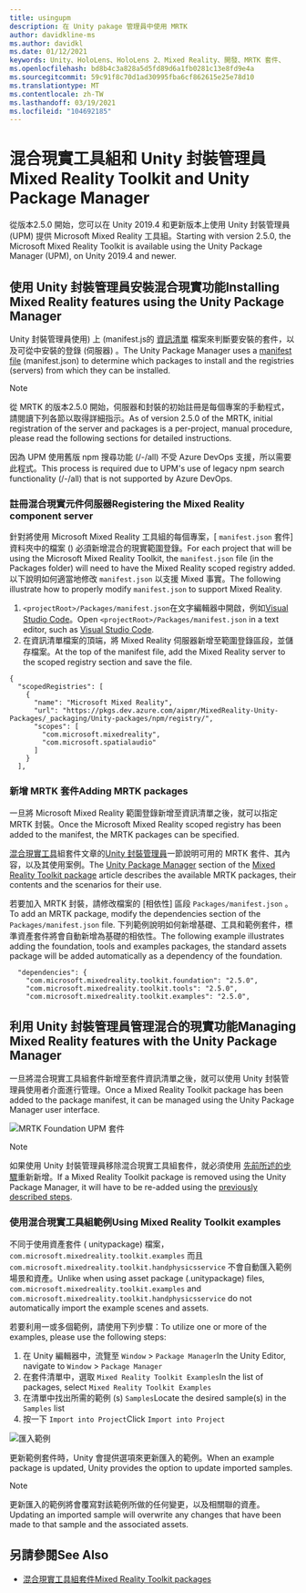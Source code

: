 ```yaml
---
title: usingupm
description: 在 Unity pakage 管理員中使用 MRTK
author: davidkline-ms
ms.author: davidkl
ms.date: 01/12/2021
keywords: Unity、HoloLens、HoloLens 2、Mixed Reality、開發、MRTK 套件、
ms.openlocfilehash: bd8b4c3a828a5d5fd89d6a1fb0281c13e8fd9e4a
ms.sourcegitcommit: 59c91f8c70d1ad30995fba6cf862615e25e78d10
ms.translationtype: MT
ms.contentlocale: zh-TW
ms.lasthandoff: 03/19/2021
ms.locfileid: "104692185"
---
```

# <a name="mixed-reality-toolkit-and-unity-package-manager"></a><span data-ttu-id="a003d-104">混合現實工具組和 Unity 封裝管理員</span><span class="sxs-lookup"><span data-stu-id="a003d-104">Mixed Reality Toolkit and Unity Package Manager</span></span>

<span data-ttu-id="a003d-105">從版本2.5.0 開始，您可以在 Unity 2019.4 和更新版本上使用 Unity 封裝管理員 (UPM) 提供 Microsoft Mixed Reality 工具組。</span><span class="sxs-lookup"><span data-stu-id="a003d-105">Starting with version 2.5.0, the Microsoft Mixed Reality Toolkit is available using the Unity Package Manager (UPM), on Unity 2019.4 and newer.</span></span>

## <a name="installing-mixed-reality-features-using-the-unity-package-manager"></a><span data-ttu-id="a003d-106">使用 Unity 封裝管理員安裝混合現實功能</span><span class="sxs-lookup"><span data-stu-id="a003d-106">Installing Mixed Reality features using the Unity Package Manager</span></span>

<span data-ttu-id="a003d-107">Unity 封裝管理員使用) 上 (manifest.js的 [資訊清單](https://docs.unity3d.com/Manual/upm-manifestPkg.html) 檔案來判斷要安裝的套件，以及可從中安裝的登錄 (伺服器) 。</span><span class="sxs-lookup"><span data-stu-id="a003d-107">The Unity Package Manager uses a [manifest file](https://docs.unity3d.com/Manual/upm-manifestPkg.html) (manifest.json) to determine which packages to install and the registries (servers) from which they can be installed.</span></span>

> [!Note]
> <span data-ttu-id="a003d-108">從 MRTK 的版本2.5.0 開始，伺服器和封裝的初始註冊是每個專案的手動程式，請閱讀下列各節以取得詳細指示。</span><span class="sxs-lookup"><span data-stu-id="a003d-108">As of version 2.5.0 of the MRTK, initial registration of the server and packages is a per-project, manual procedure, please read the following sections for detailed instructions.</span></span>
>
> <span data-ttu-id="a003d-109">因為 UPM 使用舊版 npm 搜尋功能 (/-/all) 不受 Azure DevOps 支援，所以需要此程式。</span><span class="sxs-lookup"><span data-stu-id="a003d-109">This process is required due to UPM's use of legacy npm search functionality (/-/all) that is not supported by Azure DevOps.</span></span>

### <a name="registering-the-mixed-reality-component-server"></a><span data-ttu-id="a003d-110">註冊混合現實元件伺服器</span><span class="sxs-lookup"><span data-stu-id="a003d-110">Registering the Mixed Reality component server</span></span>

<span data-ttu-id="a003d-111">針對將使用 Microsoft Mixed Reality 工具組的每個專案，[ `manifest.json` 套件] 資料夾中的檔案 () 必須新增混合的現實範圍登錄。</span><span class="sxs-lookup"><span data-stu-id="a003d-111">For each project that will be using the Microsoft Mixed Reality Toolkit, the `manifest.json` file (in the Packages folder) will need to have the Mixed Reality scoped registry added.</span></span> <span data-ttu-id="a003d-112">以下說明如何適當地修改 `manifest.json` 以支援 Mixed 事實。</span><span class="sxs-lookup"><span data-stu-id="a003d-112">The following illustrate how to properly modify `manifest.json` to support Mixed Reality.</span></span>

1. <span data-ttu-id="a003d-113">`<projectRoot>/Packages/manifest.json`在文字編輯器中開啟，例如[Visual Studio Code](https://code.visualstudio.com/)。</span><span class="sxs-lookup"><span data-stu-id="a003d-113">Open `<projectRoot>/Packages/manifest.json` in a text editor, such as [Visual Studio Code](https://code.visualstudio.com/).</span></span>
1. <span data-ttu-id="a003d-114">在資訊清單檔案的頂端，將 Mixed Reality 伺服器新增至範圍登錄區段，並儲存檔案。</span><span class="sxs-lookup"><span data-stu-id="a003d-114">At the top of the manifest file, add the Mixed Reality server to the scoped registry section and save the file.</span></span>

```
{
  "scopedRegistries": [
    {
      "name": "Microsoft Mixed Reality",
      "url": "https://pkgs.dev.azure.com/aipmr/MixedReality-Unity-Packages/_packaging/Unity-packages/npm/registry/",
      "scopes": [
        "com.microsoft.mixedreality",
        "com.microsoft.spatialaudio"
      ]
    }
  ],
```

### <a name="adding-mrtk-packages"></a><span data-ttu-id="a003d-115">新增 MRTK 套件</span><span class="sxs-lookup"><span data-stu-id="a003d-115">Adding MRTK packages</span></span>

<span data-ttu-id="a003d-116">一旦將 Microsoft Mixed Reality 範圍登錄新增至資訊清單之後，就可以指定 MRTK 封裝。</span><span class="sxs-lookup"><span data-stu-id="a003d-116">Once the Microsoft Mixed Reality scoped registry has been added to the manifest, the MRTK packages can be specified.</span></span>

<span data-ttu-id="a003d-117">[混合現實工具](../packages-releases/MRTK_Packages.md)組套件文章的[Unity 封裝管理員](../packages-releases/MRTK_Packages.md#unity-package-manager)一節說明可用的 MRTK 套件、其內容，以及其使用案例。</span><span class="sxs-lookup"><span data-stu-id="a003d-117">The [Unity Package Manager](../packages-releases/MRTK_Packages.md#unity-package-manager) section of the [Mixed Reality Toolkit package](../packages-releases/MRTK_Packages.md) article describes the available MRTK packages, their contents and the scenarios for their use.</span></span>

<span data-ttu-id="a003d-118">若要加入 MRTK 封裝，請修改檔案的 [相依性] 區段 `Packages/manifest.json` 。</span><span class="sxs-lookup"><span data-stu-id="a003d-118">To add an MRTK package, modify the dependencies section of the `Packages/manifest.json` file.</span></span> <span data-ttu-id="a003d-119">下列範例說明如何新增基礎、工具和範例套件，標準資產套件將會自動新增為基礎的相依性。</span><span class="sxs-lookup"><span data-stu-id="a003d-119">The following example illustrates adding the foundation, tools and examples packages, the standard assets package will be added automatically as a dependency of the foundation.</span></span>

```
  "dependencies": {
    "com.microsoft.mixedreality.toolkit.foundation": "2.5.0",
    "com.microsoft.mixedreality.toolkit.tools": "2.5.0",
    "com.microsoft.mixedreality.toolkit.examples": "2.5.0",
```

## <a name="managing-mixed-reality-features-with-the-unity-package-manager"></a><span data-ttu-id="a003d-120">利用 Unity 封裝管理員管理混合的現實功能</span><span class="sxs-lookup"><span data-stu-id="a003d-120">Managing Mixed Reality features with the Unity Package Manager</span></span>

<span data-ttu-id="a003d-121">一旦將混合現實工具組套件新增至套件資訊清單之後，就可以使用 Unity 封裝管理員使用者介面進行管理。</span><span class="sxs-lookup"><span data-stu-id="a003d-121">Once a Mixed Reality Toolkit package has been added to the package manifest, it can be managed using the Unity Package Manager user interface.</span></span>

![MRTK Foundation UPM 套件](../features/Images/Packaging/MRTK_FoundationUPM.png)

> [!Note]
> <span data-ttu-id="a003d-123">如果使用 Unity 封裝管理員移除混合現實工具組套件，就必須使用 [先前所述的步驟](#adding-mrtk-packages)重新新增。</span><span class="sxs-lookup"><span data-stu-id="a003d-123">If a Mixed Reality Toolkit package is removed using the Unity Package Manager, it will have to be re-added using the [previously described steps](#adding-mrtk-packages).</span></span>

### <a name="using-mixed-reality-toolkit-examples"></a><span data-ttu-id="a003d-124">使用混合現實工具組範例</span><span class="sxs-lookup"><span data-stu-id="a003d-124">Using Mixed Reality Toolkit examples</span></span>

<span data-ttu-id="a003d-125">不同于使用資產套件 ( unitypackage) 檔案， `com.microsoft.mixedreality.toolkit.examples` 而且 `com.microsoft.mixedreality.toolkit.handphysicsservice` 不會自動匯入範例場景和資產。</span><span class="sxs-lookup"><span data-stu-id="a003d-125">Unlike when using asset package (.unitypackage) files, `com.microsoft.mixedreality.toolkit.examples` and `com.microsoft.mixedreality.toolkit.handphysicsservice` do not automatically import the example scenes and assets.</span></span>

<span data-ttu-id="a003d-126">若要利用一或多個範例，請使用下列步驟：</span><span class="sxs-lookup"><span data-stu-id="a003d-126">To utilize one or more of the examples, please use the following steps:</span></span>

1. <span data-ttu-id="a003d-127">在 Unity 編輯器中，流覽至 `Window` > `Package Manager`</span><span class="sxs-lookup"><span data-stu-id="a003d-127">In the Unity Editor, navigate to `Window` > `Package Manager`</span></span>
1. <span data-ttu-id="a003d-128">在套件清單中，選取 `Mixed Reality Toolkit Examples`</span><span class="sxs-lookup"><span data-stu-id="a003d-128">In the list of packages, select `Mixed Reality Toolkit Examples`</span></span>
1. <span data-ttu-id="a003d-129">在清單中找出所需的範例 (s) `Samples`</span><span class="sxs-lookup"><span data-stu-id="a003d-129">Locate the desired sample(s) in the `Samples` list</span></span>
1. <span data-ttu-id="a003d-130">按一下 `Import into Project`</span><span class="sxs-lookup"><span data-stu-id="a003d-130">Click `Import into Project`</span></span>

![匯入範例](../features/Images/Packaging/MRTK_ExamplesUpm.png)

<span data-ttu-id="a003d-132">更新範例套件時，Unity 會提供選項來更新匯入的範例。</span><span class="sxs-lookup"><span data-stu-id="a003d-132">When an example package is updated, Unity provides the option to update imported samples.</span></span>

> [!Note]
> <span data-ttu-id="a003d-133">更新匯入的範例將會覆寫對該範例所做的任何變更，以及相關聯的資產。</span><span class="sxs-lookup"><span data-stu-id="a003d-133">Updating an imported sample will overwrite any changes that have been made to that sample and the associated assets.</span></span>

## <a name="see-also"></a><span data-ttu-id="a003d-134">另請參閱</span><span class="sxs-lookup"><span data-stu-id="a003d-134">See Also</span></span>

- [<span data-ttu-id="a003d-135">混合現實工具組套件</span><span class="sxs-lookup"><span data-stu-id="a003d-135">Mixed Reality Toolkit packages</span></span>](../packages-releases/MRTK_Packages.md)
